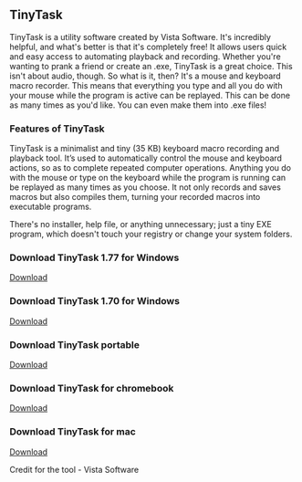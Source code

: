 ## TinyTask 


TinyTask is a utility software created by Vista Software. It's incredibly helpful, and what's better is that it's completely free! It allows users quick and easy access to automating playback and recording. 
Whether you're wanting to prank a friend or create an .exe, TinyTask is a great choice. 
This isn't about audio, though. So what is it, then? It's a mouse and keyboard macro recorder. This means that everything you type and all you do with your mouse while the program is active can be replayed. This can be done as many times as you'd like. 
You can even make them into .exe files! 


### Features of TinyTask

TinyTask is a minimalist and tiny (35 KB) keyboard macro recording and playback tool. It’s used to automatically control the mouse and keyboard actions, so as to complete repeated computer operations. Anything you do with the mouse or type on the keyboard while the program is running can be replayed as many times as you choose. It not only records and saves macros but also compiles them, turning your recorded macros into executable programs.

There's no installer, help file, or anything unnecessary; just a tiny EXE program, which doesn't touch your registry or change your system folders.

### Download TinyTask 1.77 for Windows 


[Download](https://github.com/tiny-task/files/raw/master/TinyTask.exe?raw=true) 

### Download TinyTask 1.70 for Windows 


[Download](https://github.com/tiny-task/files/raw/master/TinyTask.exe?raw=true) 

### Download TinyTask portable


[Download](https://github.com/tiny-task/files/raw/master/TinyTask.exe?raw=true) 

### Download TinyTask for chromebook


[Download](#) 

### Download TinyTask for mac


[Download](#) 

Credit for the tool - Vista Software
